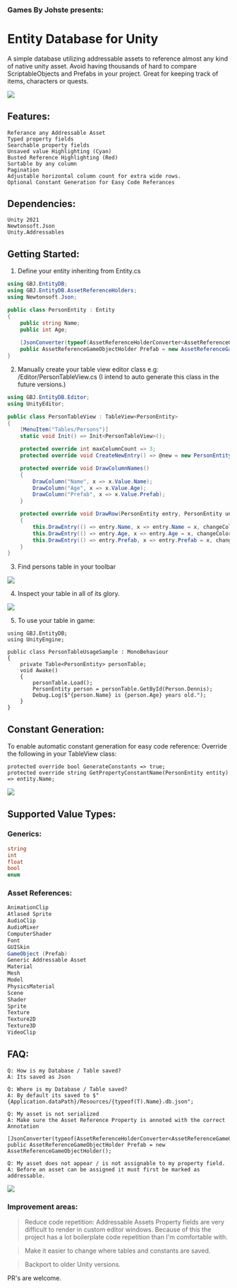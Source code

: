 ### Games By Johste presents: 
# Entity Database for Unity

A simple database utilizing addressable assets to reference almost any kind of native unity asset. Avoid having thousands of hard to compare ScriptableObjects and Prefabs in your project.
Great for keeping track of items, characters or quests.

<img src="DOC/fig1.png">

## Features:

    Referance any Addressable Asset
    Typed property fields
    Searchable property fields
    Unsaved value Highlighting (Cyan)
    Busted Reference Highlighting (Red)
    Sortable by any column
    Pagination
    Adjustable horizontal column count for extra wide rows.
    Optional Constant Generation for Easy Code Referances

## Dependencies:
    Unity 2021
    Newtonsoft.Json
    Unity.Addressables

## Getting Started:

1. Define your entity inheriting from Entity.cs
```csharp
using GBJ.EntityDB;
using GBJ.EntityDB.AssetReferenceHolders;
using Newtonsoft.Json;

public class PersonEntity : Entity
{
    public string Name;
    public int Age;
    
    [JsonConverter(typeof(AssetReferenceHolderConverter<AssetReferenceGameObjectHolder>))]
    public AssetReferenceGameObjectHolder Prefab = new AssetReferenceGameObjectHolder();
}
```

2. Manually create your table view editor class e.g: /Editor/PersonTableView.cs (I intend to auto generate this class in the future versions.)
```csharp
using GBJ.EntityDB.Editor;
using UnityEditor;

public class PersonTableView : TableView<PersonEntity>
{
    [MenuItem("Tables/Persons")]
    static void Init() => Init<PersonTableView>();

    protected override int maxColumnCount => 3;
    protected override void CreateNewEntry() => @new = new PersonEntity();

    protected override void DrawColumnNames()
    {
        DrawColumn("Name", x => x.Value.Name);
        DrawColumn("Age", x => x.Value.Age);
        DrawColumn("Prefab", x => x.Value.Prefab);
    }

    protected override void DrawRow(PersonEntity entry, PersonEntity unmodified, bool changeColorIfChanged = false)
    {
        this.DrawEntry(() => entry.Name, x => entry.Name = x, changeColorIfChanged, () => unmodified?.Name);
        this.DrawEntry(() => entry.Age, x => entry.Age = x, changeColorIfChanged, () => unmodified?.Age);
        this.DrawEntry(() => entry.Prefab, x => entry.Prefab = x, changeColorIfChanged, () => unmodified?.Prefab);
    }
}
```

3. Find persons table in your toolbar

<img src="DOC/fig2.png">

4. Inspect your table in all of its glory.

<img src="DOC/fig3.png">

5. To use your table in game:

```
using GBJ.EntityDB;
using UnityEngine;

public class PersonTableUsageSample : MonoBehaviour
{
    private Table<PersonEntity> personTable;
    void Awake()
    {
        personTable.Load();
        PersonEntity person = personTable.GetById(Person.Dennis);
        Debug.Log($"{person.Name} is {person.Age} years old.");
    }
}
```

## Constant Generation:

To enable automatic constant generation for easy code reference: Override the following in your TableView class:
```
protected override bool GenerateConstants => true;
protected override string GetPropertyConstantName(PersonEntity entity) => entity.Name;
```

<img src="DOC/fig5.png">

## Supported Value Types:

### Generics:

```csharp
string
int
float
bool
enum
```

### Asset References:

```csharp
AnimationClip
Atlased Sprite
AudioClip
AudioMixer
ComputerShader
Font
GUISkin
GameObject (Prefab)
Generic Addressable Asset
Material
Mesh
Model
PhysicsMaterial
Scene
Shader
Sprite
Texture
Texture2D
Texture3D
VideoClip
```

## FAQ:

```
Q: How is my Database / Table saved?
A: Its saved as Json 
```

```
Q: Where is my Database / Table saved?
A: By default its saved to $"{Application.dataPath}/Resources/{typeof(T).Name}.db.json";
```

```
Q: My asset is not serialized
A: Make sure the Asset Reference Property is annoted with the correct Annotation

[JsonConverter(typeof(AssetReferenceHolderConverter<AssetReferenceGameObjectHolder>))]
public AssetReferenceGameObjectHolder Prefab = new AssetReferenceGameObjectHolder();
```

```
Q: My asset does not appear / is not assignable to my property field.
A: Before an asset can be assigned it must first be marked as addressable.
```
<img src="DOC/fig4.png">


### Improvement areas:

> Reduce code repetition: Addressable Assets Property fields are very difficult to render in custom editor windows. 
Because of this the project has a lot boilerplate code repetition than I'm comfortable with. 

> Make it easier to change where tables and constants are saved.

> Backport to older Unity versions.

PR's are welcome.